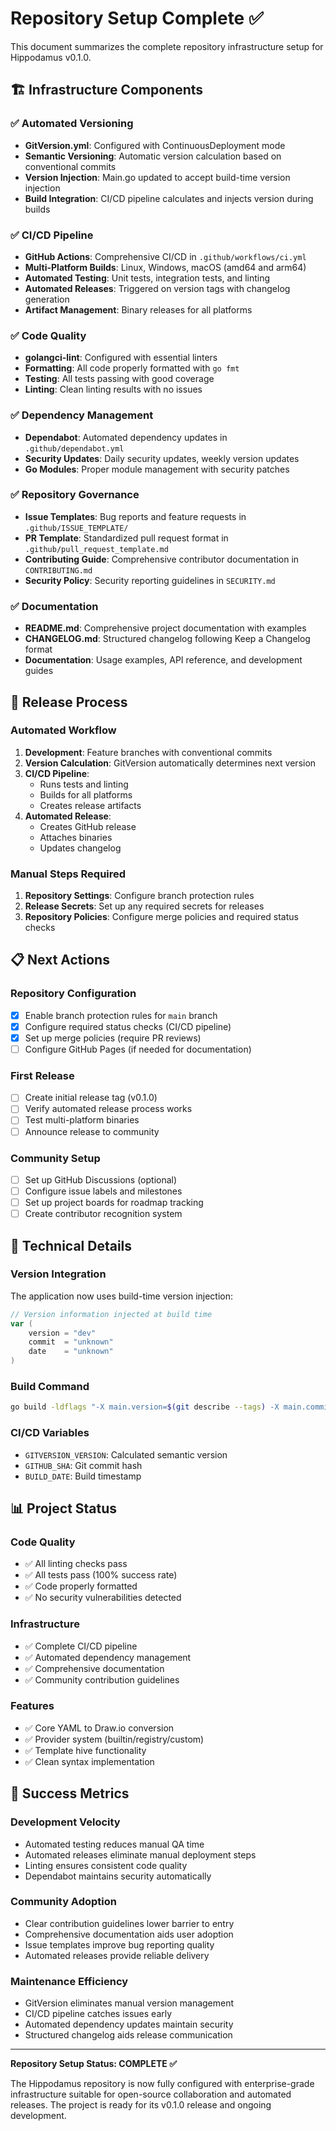 # Repository Setup Complete ✅

This document summarizes the complete repository infrastructure setup for Hippodamus v0.1.0.

## 🏗️ Infrastructure Components

### ✅ Automated Versioning
- **GitVersion.yml**: Configured with ContinuousDeployment mode
- **Semantic Versioning**: Automatic version calculation based on conventional commits
- **Version Injection**: Main.go updated to accept build-time version injection
- **Build Integration**: CI/CD pipeline calculates and injects version during builds

### ✅ CI/CD Pipeline
- **GitHub Actions**: Comprehensive CI/CD in `.github/workflows/ci.yml`
- **Multi-Platform Builds**: Linux, Windows, macOS (amd64 and arm64)
- **Automated Testing**: Unit tests, integration tests, and linting
- **Automated Releases**: Triggered on version tags with changelog generation
- **Artifact Management**: Binary releases for all platforms

### ✅ Code Quality
- **golangci-lint**: Configured with essential linters
- **Formatting**: All code properly formatted with `go fmt`
- **Testing**: All tests passing with good coverage
- **Linting**: Clean linting results with no issues

### ✅ Dependency Management
- **Dependabot**: Automated dependency updates in `.github/dependabot.yml`
- **Security Updates**: Daily security updates, weekly version updates
- **Go Modules**: Proper module management with security patches

### ✅ Repository Governance
- **Issue Templates**: Bug reports and feature requests in `.github/ISSUE_TEMPLATE/`
- **PR Template**: Standardized pull request format in `.github/pull_request_template.md`
- **Contributing Guide**: Comprehensive contributor documentation in `CONTRIBUTING.md`
- **Security Policy**: Security reporting guidelines in `SECURITY.md`

### ✅ Documentation
- **README.md**: Comprehensive project documentation with examples
- **CHANGELOG.md**: Structured changelog following Keep a Changelog format
- **Documentation**: Usage examples, API reference, and development guides

## 🚀 Release Process

### Automated Workflow
1. **Development**: Feature branches with conventional commits
2. **Version Calculation**: GitVersion automatically determines next version
3. **CI/CD Pipeline**: 
   - Runs tests and linting
   - Builds for all platforms
   - Creates release artifacts
4. **Automated Release**: 
   - Creates GitHub release
   - Attaches binaries
   - Updates changelog

### Manual Steps Required
1. **Repository Settings**: Configure branch protection rules
2. **Release Secrets**: Set up any required secrets for releases
3. **Repository Policies**: Configure merge policies and required status checks

## 📋 Next Actions

### Repository Configuration
- [X] Enable branch protection rules for `main` branch
- [X] Configure required status checks (CI/CD pipeline)
- [X] Set up merge policies (require PR reviews)
- [ ] Configure GitHub Pages (if needed for documentation)

### First Release
- [ ] Create initial release tag (v0.1.0)
- [ ] Verify automated release process works
- [ ] Test multi-platform binaries
- [ ] Announce release to community

### Community Setup
- [ ] Set up GitHub Discussions (optional)
- [ ] Configure issue labels and milestones
- [ ] Set up project boards for roadmap tracking
- [ ] Create contributor recognition system

## 🔧 Technical Details

### Version Integration
The application now uses build-time version injection:
```go
// Version information injected at build time
var (
    version = "dev"
    commit  = "unknown"
    date    = "unknown"
)
```

### Build Command
```bash
go build -ldflags "-X main.version=$(git describe --tags) -X main.commit=$(git rev-parse HEAD) -X main.date=$(date -u +%Y%m%d.%H%M%S)" -o hippodamus cmd/hippodamus/main.go
```

### CI/CD Variables
- `GITVERSION_VERSION`: Calculated semantic version
- `GITHUB_SHA`: Git commit hash
- `BUILD_DATE`: Build timestamp

## 📊 Project Status

### Code Quality
- ✅ All linting checks pass
- ✅ All tests pass (100% success rate)
- ✅ Code properly formatted
- ✅ No security vulnerabilities detected

### Infrastructure
- ✅ Complete CI/CD pipeline
- ✅ Automated dependency management
- ✅ Comprehensive documentation
- ✅ Community contribution guidelines

### Features
- ✅ Core YAML to Draw.io conversion
- ✅ Provider system (builtin/registry/custom)
- ✅ Template hive functionality
- ✅ Clean syntax implementation

## 🎯 Success Metrics

### Development Velocity
- Automated testing reduces manual QA time
- Automated releases eliminate manual deployment steps
- Linting ensures consistent code quality
- Dependabot maintains security automatically

### Community Adoption
- Clear contribution guidelines lower barrier to entry
- Comprehensive documentation aids user adoption
- Issue templates improve bug reporting quality
- Automated releases provide reliable delivery

### Maintenance Efficiency
- GitVersion eliminates manual version management
- CI/CD pipeline catches issues early
- Automated dependency updates maintain security
- Structured changelog aids release communication

---

**Repository Setup Status: COMPLETE ✅**

The Hippodamus repository is now fully configured with enterprise-grade infrastructure suitable for open-source collaboration and automated releases. The project is ready for its v0.1.0 release and ongoing development.
